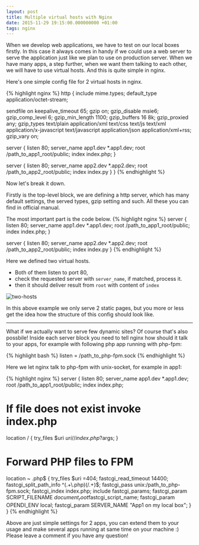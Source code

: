 ```yaml
---
layout: post
title: Multiple virtual hosts with Nginx
date: 2015-11-29 19:15:00.000000000 +01:00
tags: nginx
---
```


When we develop web applications, we have to test on our local boxes firstly.
In this case it always comes in handy if we could use a web server to serve the
application just like we plan to use on production server. When we have many
apps, a step further, when we want them talking to each other, we will have
to use virtual hosts. And this is quite simple in nginx.

Here's one simple config file for 2 virtual hosts in nginx.

{% highlight nginx %}
http {
  include           mime.types;
  default_type      application/octet-stream;

  sendfile          on
  keepalive_timeout 65;
  gzip              on;
  gzip_disable      msie6;
  gzip_comp_level   6;
  gzip_min_length   1100;
  gzip_buffers      16 8k;
  gzip_proxied      any;
  gzip_types        text/plain
                    application/xml
                    text/css
                    text/js
                    text/xml
                    application/x-javascript
                    text/javascript
                    application/json
                    application/xml+rss;
  gzip_vary         on;

  server {
    listen 80;
    server_name     app1.dev *.app1.dev;
    root            /path_to_app1_root/public;
    index           index.php;
  }

  server {
    listen 80;
    server_name     app2.dev *.app2.dev;
    root            /path_to_app2_root/public;
    index           index.py
  }
}
{% endhighlight %}

Now let's break it down.

Firstly is the top-level block, we are defining a http server, which has many default
settings, the served types, gzip setting and such. All these you can find in official
manual.

The most important part is the code below.
{% highlight nginx %}
server {
  listen 80;
  server_name     app1.dev *.app1.dev;
  root            /path_to_app1_root/public;
  index           index.php;
}

server {
  listen 80;
  server_name     app2.dev *.app2.dev;
  root            /path_to_app2_root/public;
  index           index.py
}
{% endhighlight %}

Here we defined two virtual hosts.

- Both of them listen to port 80,
- check the requested server with `server_name`, if matched, process it.
- then it should deliver result from `root` with content of `index`

![two-hosts](https://cloud.githubusercontent.com/assets/775611/11459658/e879d474-96db-11e5-984d-a6198415c7b4.png)

In this above example we only serve 2 static pages, but you more or less get the
idea how the structure of this config should look like.


----


What if we actually want to serve few dynamic sites? Of course that's also possbile!
Inside each server block you need to tell nginx how should it talk to your apps,
for example with following php app running with php-fpm:

{% highlight bash %}
listen = /path_to_php-fpm.sock
{% endhighlight %}

Here we let nginx talk to php-fpm with unix-socket, for example in app1:

{% highlight nginx %}
server {
  listen 80;
  server_name     app1.dev *.app1.dev;
  root            /path_to_app1_root/public;
  index           index.php;

  # If file does not exist invoke index.php
  location / {
    try_files $uri $uri/ /index.php?$args;
  }

  # Forward PHP files to FPM
  location ~ \.php$ {
    try_files $uri =404;
    fastcgi_read_timeout 14400;
    fastcgi_split_path_info ^(.+\.php)(/.+)$;
    fastcgi_pass unix:/path_to_php-fpm.sock;
    fastcgi_index index.php;
    include fastcgi_params;
    fastcgi_param SCRIPT_FILENAME $document_root$fastcgi_script_name;
    fastcgi_param OPENDI_ENV local;
    fastcgi_param SERVER_NAME "App1 on my local box";
  }
}
{% endhighlight %}

Above are just simple settings for 2 apps, you can extend them to your usage and
make several apps running at same time on your machine :) Please leave a comment
if you have any question!
